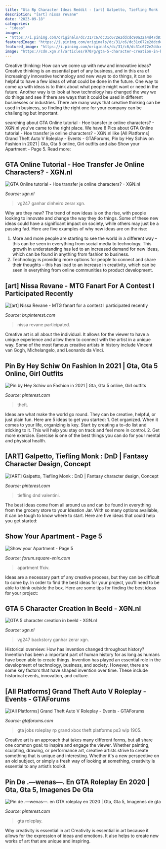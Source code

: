 ```yaml
---
title: "Gta Rp Character Ideas Reddit - [art] Galpetto, Tiefling Monk : Dnd"
description: "[art] nissa revane"
date: "2023-09-18"
categories:
- "ideas"
images:
- "https://i.pinimg.com/originals/dc/31/c6/dc31c672e2ddcdc90a32a4d47d81e611.jpg"
featuredImage: "https://i.pinimg.com/originals/dc/31/c6/dc31c672e2ddcdc90a32a4d47d81e611.jpg"
featured_image: "https://i.pinimg.com/originals/dc/31/c6/dc31c672e2ddcdc90a32a4d47d81e611.jpg"
image: "https://cdn.xgn.nl/articles/970/g/gta-5-character-creation-in-beeld-62032.jpg"
---
```



Creative thinking: How can we come up with new and innovative ideas?
Creative thinking is an essential part of any business, and in this era of increasingly innovative technology and new ways to do things, it can be helpful to have a few ideas of what could be done in the future. One way to come up with ideas is to think about what people might want or need in the future. Another way is to look at how technology has changed the way we do things and see if there are ways that it could be used in different businesses or industries. There are many ways that creative thinking can be used in business, so finding the right one for your company can be challenging but important.

	

		
searching about GTA Online tutorial - Hoe transfer je online characters? - XGN.nl you've came to the right place. We have 8 Pics about GTA Online tutorial - Hoe transfer je online characters? - XGN.nl like [All Platforms] Grand Theft Auto V Roleplay - Events - GTAForums, Pin by Hey Schiw on Fashion in 2021 | Gta, Gta 5 online, Girl outfits and also Show your Apartment - Page 5. Read more:
		
    
## GTA Online Tutorial - Hoe Transfer Je Online Characters? - XGN.nl

<img loading=lazy src="https://cdn.xgn.nl/upload/201411/gta-online-tutorial.jpg" onerror="this.onerror=null;this.src='https://tse1.mm.bing.net/th?id=OIP.LSZE5fdy7vPBEC67e78R-wHaEI&amp;pid=15.1';" alt="GTA Online tutorial - Hoe transfer je online characters? - XGN.nl">

_Source: xgn.nl_

>vg247 ganhar dinheiro zerar xgn. 

	

Why are they new?
The trend of new ideas is on the rise, with people looking to innovate and change the way they do things. Some of these new ideas could have a significant impact on society, while others may just be a passing fad. Here are five examples of why new ideas are on the rise: 
1) More and more people are starting to see the world in a different way – this can be seen in everything from social media to technology. This growth in understanding has led to an increased demand for new ideas, which can be found in anything from fashion to business. 
2) Technology is providing more options for people to connect and share their thoughts – this has lead to an increase in creativity, which can be seen in everything from online communities to product development.

    
## [art] Nissa Revane - MTG Fanart For A Contest I Participated Recently

<img loading=lazy src="https://i.pinimg.com/736x/8b/7f/b9/8b7fb9edabfbd4e056c0704be1ebb56e.jpg" onerror="this.onerror=null;this.src='https://tse2.mm.bing.net/th?id=OIP.Y4QEGEKwKMsG0PEztkA8RgHaFb&amp;pid=15.1';" alt="[art] Nissa Revane - MTG fanart for a contest I participated recently">

_Source: br.pinterest.com_

>nissa revane participated. 

	

Creative art is all about the individual. It allows for the viewer to have a unique experience and allow them to connect with the artist in a unique way. Some of the most famous creative artists in history include Vincent van Gogh, Michelangelo, and Leonardo da Vinci.

    
## Pin By Hey Schiw On Fashion In 2021 | Gta, Gta 5 Online, Girl Outfits

<img loading=lazy src="https://i.pinimg.com/originals/dc/31/c6/dc31c672e2ddcdc90a32a4d47d81e611.jpg" onerror="this.onerror=null;this.src='https://tse3.mm.bing.net/th?id=OIP.ABblthLYCsX_vmPlCvclgAHaHa&amp;pid=15.1';" alt="Pin by Hey Schiw on Fashion in 2021 | Gta, Gta 5 online, Girl outfits">

_Source: pinterest.com_

>theft. 

	

Ideas are what make the world go round. They can be creative, helpful, or just plain fun. Here are 5 ideas to get you started: 1. Get organized. When it comes to your life, organizing is key. Start by creating a to-do list and sticking to it. This will help you stay on track and feel more in control. 2. Get more exercise. Exercise is one of the best things you can do for your mental and physical health.

    
## [ART] Galpetto, Tiefling Monk : DnD | Fantasy Character Design, Concept

<img loading=lazy src="https://i.pinimg.com/originals/7e/0a/ba/7e0abab8ebd7e24722c62d1f032a13ab.png" onerror="this.onerror=null;this.src='https://tse4.mm.bing.net/th?id=OIP.AZ5jXMUtkOuP9LD7MvzxYgHaFj&amp;pid=15.1';" alt="[ART] Galpetto, Tiefling Monk : DnD | Fantasy character design, Concept">

_Source: pinterest.com_

>tiefling dnd valentini. 

	

The best ideas come from all around us and can be found in everything from the grocery store to your Ideation Jar. With so many options available, it can be tough to know where to start. Here are five ideas that could help you get started: 

    
## Show Your Apartment - Page 5

<img loading=lazy src="http://img2.finalfantasyxiv.com/accimg2/78/14/78149d668bc6c20a4ea739b6c3aaf71c1a417700.jpg" onerror="this.onerror=null;this.src='https://tse4.mm.bing.net/th?id=OIP.zcEy4K_y1oQnG9jvje6dCgHaEo&amp;pid=15.1';" alt="Show your Apartment - Page 5">

_Source: forum.square-enix.com_

>apartment ffxiv. 

	

Ideas are a necessary part of any creative process, but they can be difficult to come by. In order to find the best ideas for your project, you'll need to be able to think outside the box. Here are some tips for finding the best ideas for your project: 

    
## GTA 5 Character Creation In Beeld - XGN.nl

<img loading=lazy src="https://cdn.xgn.nl/articles/970/g/gta-5-character-creation-in-beeld-62032.jpg" onerror="this.onerror=null;this.src='https://tse1.mm.bing.net/th?id=OIP.IzGSdcWorAibM2mHrB6uCgHaEI&amp;pid=15.1';" alt="GTA 5 character creation in beeld - XGN.nl">

_Source: xgn.nl_

>vg247 backstory ganhar zerar xgn. 

	

Historical overview: How has invention changed throughout history?
Invention has been a important part of human history for as long as humans have been able to create things. Invention has played an essential role in the development of technology, business, and society. However, there are some key factors that have shaped invention over time. These include historical events, innovation, and culture.

    
## [All Platforms] Grand Theft Auto V Roleplay - Events - GTAForums

<img loading=lazy src="http://i.imgur.com/llH0wf7.png?1?1905" onerror="this.onerror=null;this.src='https://tse3.mm.bing.net/th?id=OIP.308EBTxh2rzcZnwKZ5JURgHaJl&amp;pid=15.1';" alt="[All Platforms] Grand Theft Auto V Roleplay - Events - GTAForums">

_Source: gtaforums.com_

>gta jobs roleplay rp grand xbox theft platforms ps3 wip 1905. 

	

Creative art is an approach that takes many different forms, but all share one common goal: to inspire and engage the viewer. Whether painting, sculpting, drawing, or performance art, creative artists strive to create something that is unique and interesting. Whether it's a new perspective on an old subject, or simply a fresh way of looking at something, creativity is essential to any artist’s toolkit.

    
## Pin De .—wenas—. En GTA Roleplay En 2020 | Gta, Gta 5, Imagenes De Gta

<img loading=lazy src="https://i.pinimg.com/736x/95/84/39/9584396e6055e68306d5d3c90ff72d06.jpg" onerror="this.onerror=null;this.src='https://tse1.mm.bing.net/th?id=OIP.rQTYN_3vMO8QXwFq7dXbhAHaEE&amp;pid=15.1';" alt="Pin de .—wenas—. en GTA roleplay en 2020 | Gta, Gta 5, Imagenes de gta">

_Source: pinterest.com_

>gta roleplay. 

	

Why creativity is essential in art
Creativity is essential in art because it allows for the expression of ideas and emotions. It also helps to create new works of art that are unique and inspiring.

